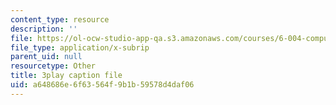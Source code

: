 ```yaml
---
content_type: resource
description: ''
file: https://ol-ocw-studio-app-qa.s3.amazonaws.com/courses/6-004-computation-structures-spring-2017/a648686e6f63564f9b1b59578d4daf06_1eIFnKOZ-oY.vtt
file_type: application/x-subrip
parent_uid: null
resourcetype: Other
title: 3play caption file
uid: a648686e-6f63-564f-9b1b-59578d4daf06
---
```

